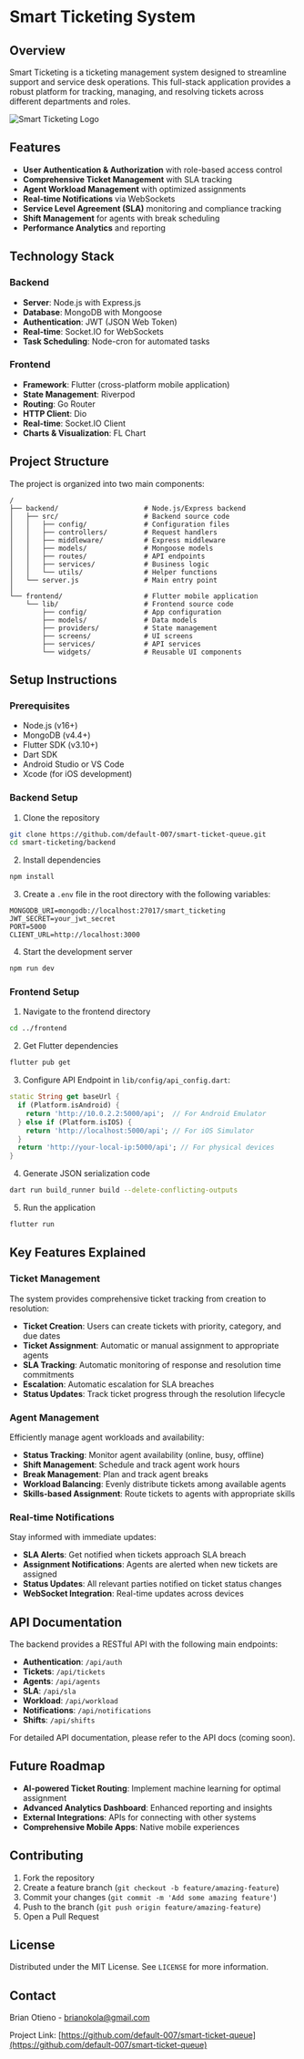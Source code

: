 # Smart Ticketing System

## Overview

Smart Ticketing is a ticketing management system designed to streamline support and service desk operations. This full-stack application provides a robust platform for tracking, managing, and resolving tickets across different departments and roles.

![Smart Ticketing Logo](https://via.placeholder.com/150x50?text=SmartTicketing)

## Features

- **User Authentication & Authorization** with role-based access control
- **Comprehensive Ticket Management** with SLA tracking
- **Agent Workload Management** with optimized assignments
- **Real-time Notifications** via WebSockets
- **Service Level Agreement (SLA)** monitoring and compliance tracking
- **Shift Management** for agents with break scheduling
- **Performance Analytics** and reporting

## Technology Stack

### Backend

- **Server**: Node.js with Express.js
- **Database**: MongoDB with Mongoose
- **Authentication**: JWT (JSON Web Token)
- **Real-time**: Socket.IO for WebSockets
- **Task Scheduling**: Node-cron for automated tasks

### Frontend

- **Framework**: Flutter (cross-platform mobile application)
- **State Management**: Riverpod
- **Routing**: Go Router
- **HTTP Client**: Dio
- **Real-time**: Socket.IO Client
- **Charts & Visualization**: FL Chart

## Project Structure

The project is organized into two main components:

```
/
├── backend/                     # Node.js/Express backend
│   ├── src/                     # Backend source code
│   │   ├── config/              # Configuration files
│   │   ├── controllers/         # Request handlers
│   │   ├── middleware/          # Express middleware
│   │   ├── models/              # Mongoose models
│   │   ├── routes/              # API endpoints
│   │   ├── services/            # Business logic
│   │   └── utils/               # Helper functions
│   └── server.js                # Main entry point
│
└── frontend/                    # Flutter mobile application
    └── lib/                     # Frontend source code
        ├── config/              # App configuration
        ├── models/              # Data models
        ├── providers/           # State management
        ├── screens/             # UI screens
        ├── services/            # API services
        └── widgets/             # Reusable UI components
```

## Setup Instructions

### Prerequisites

- Node.js (v16+)
- MongoDB (v4.4+)
- Flutter SDK (v3.10+)
- Dart SDK
- Android Studio or VS Code
- Xcode (for iOS development)

### Backend Setup

1. Clone the repository

```bash
git clone https://github.com/default-007/smart-ticket-queue.git
cd smart-ticketing/backend
```

2. Install dependencies

```bash
npm install
```

3. Create a `.env` file in the root directory with the following variables:

```
MONGODB_URI=mongodb://localhost:27017/smart_ticketing
JWT_SECRET=your_jwt_secret
PORT=5000
CLIENT_URL=http://localhost:3000
```

4. Start the development server

```bash
npm run dev
```

### Frontend Setup

1. Navigate to the frontend directory

```bash
cd ../frontend
```

2. Get Flutter dependencies

```bash
flutter pub get
```

3. Configure API Endpoint in `lib/config/api_config.dart`:

```dart
static String get baseUrl {
  if (Platform.isAndroid) {
    return 'http://10.0.2.2:5000/api';  // For Android Emulator
  } else if (Platform.isIOS) {
    return 'http://localhost:5000/api'; // For iOS Simulator
  }
  return 'http://your-local-ip:5000/api'; // For physical devices
}
```

4. Generate JSON serialization code

```bash
dart run build_runner build --delete-conflicting-outputs
```

5. Run the application

```bash
flutter run
```

## Key Features Explained

### Ticket Management

The system provides comprehensive ticket tracking from creation to resolution:

- **Ticket Creation**: Users can create tickets with priority, category, and due dates
- **Ticket Assignment**: Automatic or manual assignment to appropriate agents
- **SLA Tracking**: Automatic monitoring of response and resolution time commitments
- **Escalation**: Automatic escalation for SLA breaches
- **Status Updates**: Track ticket progress through the resolution lifecycle

### Agent Management

Efficiently manage agent workloads and availability:

- **Status Tracking**: Monitor agent availability (online, busy, offline)
- **Shift Management**: Schedule and track agent work hours
- **Break Management**: Plan and track agent breaks
- **Workload Balancing**: Evenly distribute tickets among available agents
- **Skills-based Assignment**: Route tickets to agents with appropriate skills

### Real-time Notifications

Stay informed with immediate updates:

- **SLA Alerts**: Get notified when tickets approach SLA breach
- **Assignment Notifications**: Agents are alerted when new tickets are assigned
- **Status Updates**: All relevant parties notified on ticket status changes
- **WebSocket Integration**: Real-time updates across devices

## API Documentation

The backend provides a RESTful API with the following main endpoints:

- **Authentication**: `/api/auth`
- **Tickets**: `/api/tickets`
- **Agents**: `/api/agents`
- **SLA**: `/api/sla`
- **Workload**: `/api/workload`
- **Notifications**: `/api/notifications`
- **Shifts**: `/api/shifts`

For detailed API documentation, please refer to the API docs (coming soon).

## Future Roadmap

- **AI-powered Ticket Routing**: Implement machine learning for optimal assignment
- **Advanced Analytics Dashboard**: Enhanced reporting and insights
- **External Integrations**: APIs for connecting with other systems
- **Comprehensive Mobile Apps**: Native mobile experiences

## Contributing

1. Fork the repository
2. Create a feature branch (`git checkout -b feature/amazing-feature`)
3. Commit your changes (`git commit -m 'Add some amazing feature'`)
4. Push to the branch (`git push origin feature/amazing-feature`)
5. Open a Pull Request

## License

Distributed under the MIT License. See `LICENSE` for more information.

## Contact

Brian Otieno - brianokola@gmail.com

Project Link: [https://github.com/default-007/smart-ticket-queue](https://github.com/default-007/smart-ticket-queue)
